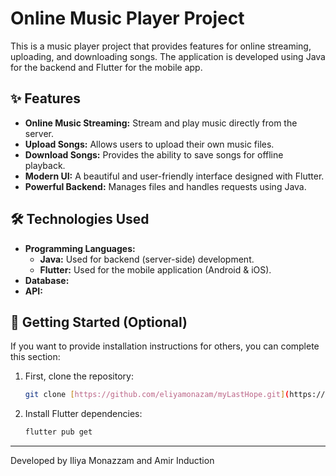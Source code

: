 # Online Music Player Project

This is a music player project that provides features for online streaming, uploading, and downloading songs. The application is developed using Java for the backend and Flutter for the mobile app.

## ✨ Features

- **Online Music Streaming:** Stream and play music directly from the server.
- **Upload Songs:** Allows users to upload their own music files.
- **Download Songs:** Provides the ability to save songs for offline playback.
- **Modern UI:** A beautiful and user-friendly interface designed with Flutter.
- **Powerful Backend:** Manages files and handles requests using Java.

## 🛠️ Technologies Used

- **Programming Languages:**
  - **Java:** Used for backend (server-side) development.
  - **Flutter:** Used for the mobile application (Android & iOS).
- **Database:** 
- **API:** 

## 🚀 Getting Started (Optional)

If you want to provide installation instructions for others, you can complete this section:

1.  First, clone the repository:
    ```bash
    git clone [https://github.com/eliyamonazam/myLastHope.git](https://github.com/eliyamonazam/myLastHope.git)
    ```
2.  Install Flutter dependencies:
    ```bash
    flutter pub get
    ```

---
Developed by Iliya Monazzam and Amir Induction
